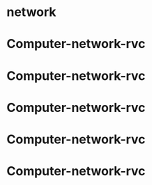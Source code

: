 # network
# Computer-network-rvc
# Computer-network-rvc
# Computer-network-rvc
# Computer-network-rvc
# Computer-network-rvc
